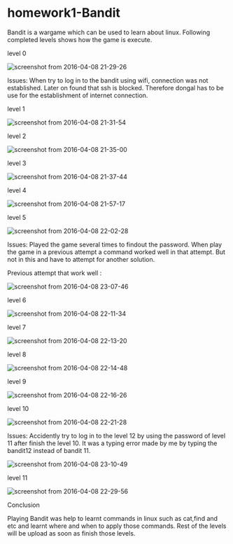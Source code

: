 # homework1-Bandit

Bandit is a wargame which can be used to learn about linux. Following completed levels shows how the game is execute.

level 0

![screenshot from 2016-04-08 21-29-26](https://cloud.githubusercontent.com/assets/9804892/14391687/2ed5ae32-fddb-11e5-814a-75ee773bbeb3.png)

Issues:
  When try to log in to the bandit using wifi, connection was not established. Later on found that ssh is blocked. Therefore dongal has to be use for the establishment of internet connection.

level 1

![screenshot from 2016-04-08 21-31-54](https://cloud.githubusercontent.com/assets/9804892/14391821/e1f07038-fddb-11e5-9ef7-486de2e49e80.png)

level 2

![screenshot from 2016-04-08 21-35-00](https://cloud.githubusercontent.com/assets/9804892/14391819/e1dfd5ca-fddb-11e5-83a6-f442aab85a72.png)

level 3

![screenshot from 2016-04-08 21-37-44](https://cloud.githubusercontent.com/assets/9804892/14391820/e1e8b276-fddb-11e5-88cc-e083a684c946.png)

level 4

![screenshot from 2016-04-08 21-57-17](https://cloud.githubusercontent.com/assets/9804892/14391822/e1f5362c-fddb-11e5-8333-f8e1c99c0df1.png)

level 5

![screenshot from 2016-04-08 22-02-28](https://cloud.githubusercontent.com/assets/9804892/14391823/e1fd1158-fddb-11e5-94ea-c7861a7faacf.png)

Issues:
  Played the game several times to findout the password. When play the game in a previous attempt a command worked well in that attempt. But not in this and have to attempt for another solution.
  
Previous attempt that work well :

![screenshot from 2016-04-08 23-07-46](https://cloud.githubusercontent.com/assets/9804892/14392400/d0197618-fdde-11e5-987f-631fe82f4227.png)


level 6

![screenshot from 2016-04-08 22-11-34](https://cloud.githubusercontent.com/assets/9804892/14391824/e200d068-fddb-11e5-9aa9-16e0ceff7e82.png)

level 7

![screenshot from 2016-04-08 22-13-20](https://cloud.githubusercontent.com/assets/9804892/14391825/e207e60a-fddb-11e5-80d3-4f7359c34ac3.png)

level 8

![screenshot from 2016-04-08 22-14-48](https://cloud.githubusercontent.com/assets/9804892/14391826/e20ae4ae-fddb-11e5-89b0-fbd241645ea0.png)

level 9

![screenshot from 2016-04-08 22-16-26](https://cloud.githubusercontent.com/assets/9804892/14391827/e20caf64-fddb-11e5-8ae8-2d912b9f25fb.png)

level 10

![screenshot from 2016-04-08 22-21-28](https://cloud.githubusercontent.com/assets/9804892/14391828/e2116dec-fddb-11e5-8e58-91378a63031b.png)

Issues:
  Accidently try to log in to the level 12  by using the password of level 11 after finish the level 10. It was a typing error made by me by typing the bandit12 instead of bandit 11.
  
![screenshot from 2016-04-08 23-10-49](https://cloud.githubusercontent.com/assets/9804892/14392628/e8c8ec4c-fddf-11e5-9140-9192567093da.png)

level 11

![screenshot from 2016-04-08 22-29-56](https://cloud.githubusercontent.com/assets/9804892/14391830/e231b5ac-fddb-11e5-8d8a-da670d500169.png)

Conclusion

Playing Bandit was help to learnt commands in linux such as cat,find and etc and learnt where and when to apply those commands. Rest of the levels will be upload as soon as finish those levels. 






